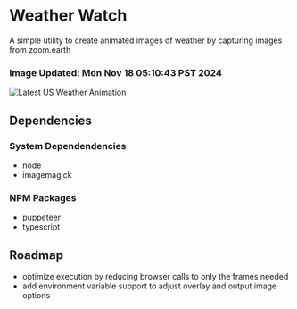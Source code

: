 # Weather Watch

A simple utility to create animated images of weather by capturing images from zoom.earth

### Image Updated: Mon Nov 18 05:10:43 PST 2024

![Latest US Weather Animation](animations/2024-11-18.webp)

## Dependencies
### System Dependendencies
* node
* imagemagick
### NPM Packages
* puppeteer
* typescript

## Roadmap
* optimize execution by reducing browser calls to only the frames needed
* add environment variable support to adjust overlay and output image options
